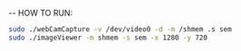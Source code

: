 -- HOW TO RUN:

```bash
sudo ./webCamCapture -v /dev/video0 -d -m /shmem .s sem
sudo ./imageViewer -m shmem -s sem -x 1280 -y 720
```
